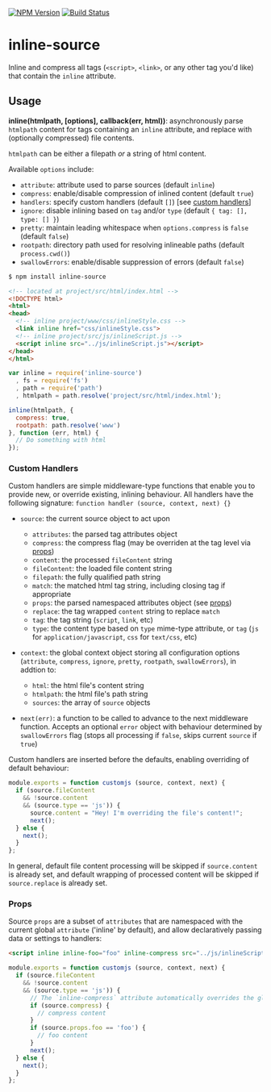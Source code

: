 [![NPM Version](https://img.shields.io/npm/v/inline-source.svg?style=flat)](https://npmjs.org/package/inline-source)
[![Build Status](https://img.shields.io/travis/popeindustries/inline-source.svg?style=flat)](https://travis-ci.org/popeindustries/inline-source)

# inline-source

Inline and compress all tags (`<script>`, `<link>`, or any other tag you'd like) that contain the `inline` attribute.

## Usage

**inline(htmlpath, [options], callback(err, html))**: asynchronously parse `htmlpath` content for tags containing an `inline` attribute, and replace with (optionally compressed) file contents.

`htmlpath` can be either a filepath *or* a string of html content.

Available `options` include:
- `attribute`: attribute used to parse sources (default `inline`)
- `compress`: enable/disable compression of inlined content (default `true`)
- `handlers`: specify custom handlers (default `[]`) [see [custom handlers](#custom-handlers)]
- `ignore`: disable inlining based on `tag` and/or `type` (default `{ tag: [], type: [] }`)
- `pretty`: maintain leading whitespace when `options.compress` is `false` (default `false`)
- `rootpath`: directory path used for resolving inlineable paths (default `process.cwd()`)
- `swallowErrors`: enable/disable suppression of errors (default `false`)

```bash
$ npm install inline-source
```
```html
<!-- located at project/src/html/index.html -->
<!DOCTYPE html>
<html>
<head>
  <!-- inline project/www/css/inlineStyle.css -->
  <link inline href="css/inlineStyle.css">
  <!-- inline project/src/js/inlineScript.js -->
  <script inline src="../js/inlineScript.js"></script>
</head>
</html>
```
```javascript
var inline = require('inline-source')
  , fs = require('fs')
  , path = require('path')
  , htmlpath = path.resolve('project/src/html/index.html');

inline(htmlpath, {
  compress: true,
  rootpath: path.resolve('www')
}, function (err, html) {
  // Do something with html
});
```

### Custom Handlers

Custom handlers are simple middleware-type functions that enable you to provide new, or override existing, inlining behaviour. All handlers have the following signature: `function handler (source, context, next) {}`

- `source`: the current source object to act upon
  - `attributes`: the parsed tag attributes object
  - `compress`: the compress flag (may be overriden at the tag level via [props](#props))
  - `content`: the processed `fileContent` string
  - `fileContent`: the loaded file content string
  - `filepath`: the fully qualified path string
  - `match`: the matched html tag string, including closing tag if appropriate
  - `props`: the parsed namespaced attributes object (see [props](#props))
  - `replace`: the tag wrapped `content` string to replace `match`
  - `tag`: the tag string (`script`, `link`, etc)
  - `type`: the content type based on `type` mime-type attribute, or `tag` (`js` for `application/javascript`, `css` for `text/css`, etc)

- `context`: the global context object storing all configuration options (`attribute`, `compress`, `ignore`, `pretty`, `rootpath`, `swallowErrors`), in addtion to:
  - `html`: the html file's content string
  - `htmlpath`: the html file's path string
  - `sources`: the array of `source` objects

- `next(err)`: a function to be called to advance to the next middleware function. Accepts an optional `error` object with behaviour determined by `swallowErrors` flag (stops all processing if `false`, skips current `source` if `true`)

Custom handlers are inserted before the defaults, enabling overriding of default behaviour:

```js
module.exports = function customjs (source, context, next) {
  if (source.fileContent
    && !source.content
    && (source.type == 'js')) {
      source.content = "Hey! I'm overriding the file's content!";
      next();
  } else {
    next();
  }
};
```

In general, default file content processing will be skipped if `source.content` is already set, and default wrapping of processed content will be skipped if `source.replace` is already set.

### Props

Source `props` are a subset of `attributes` that are namespaced with the current global `attribute` ('inline' by default), and allow declaratively passing data or settings to handlers:

```html
<script inline inline-foo="foo" inline-compress src="../js/inlineScript.js"></script>
```
```js
module.exports = function customjs (source, context, next) {
  if (source.fileContent
    && !source.content
    && (source.type == 'js')) {
      // The `inline-compress` attribute automatically overrides the global flag
      if (source.compress) {
        // compress content
      }
      if (source.props.foo == 'foo') {
        // foo content
      }
      next();
  } else {
    next();
  }
};
```